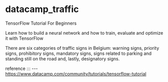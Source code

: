 # datacamp_traffic

TensorFlow Tutorial For Beginners

Learn how to build a neural network and how to train, evaluate and optimize it with TensorFlow

There are six categories of traffic signs in Belgium: warning signs, priority signs, prohibitory signs, mandatory signs, signs related to parking and standing still on the road and, lastly, designatory signs.


reference ::: --- https://www.datacamp.com/community/tutorials/tensorflow-tutorial
